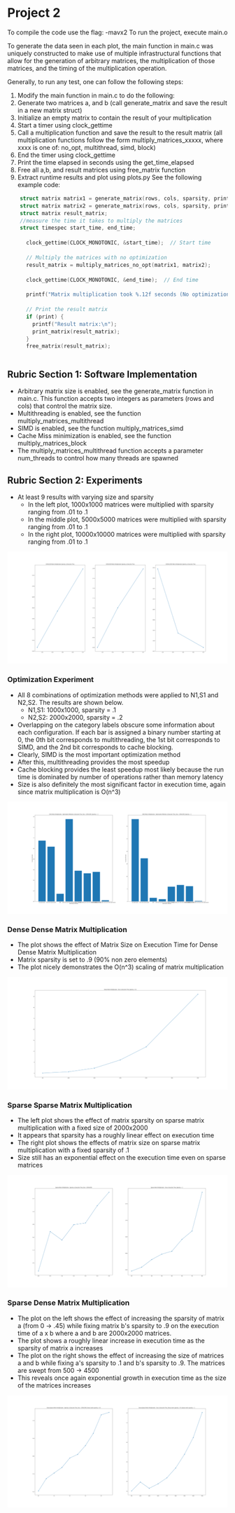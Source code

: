 # Project 2
To compile the code use the flag: -mavx2
To run the project, execute main.o

To generate the data seen in each plot, the main function in main.c was uniquely constructed to make use of multiple infrastructural functions that allow for the generation of arbitrary matrices, the multiplication of those matrices, and the timing of the multiplication operation.

Generally, to run any test, one can follow the following steps:
1. Modify the main function in main.c to do the following:
  1. Generate two matrices a, and b (call generate_matrix and save the result in a new matrix struct)
  2. Initialize an empty matrix to contain the result of your multiplication
  3. Start a timer using clock_gettime
  3. Call a multiplication function and save the result to the result matrix (all multiplication functions follow the form multiply_matrices_xxxxx, where xxxx is one of: no_opt, multithread, simd, block)
  4. End the timer using clock_gettime
  5. Print the time elapsed in seconds using the get_time_elapsed
  6. Free all a,b, and result matrices using free_matrix function
2. Extract runtime results and plot using plots.py
See the following example code:

```c
    struct matrix matrix1 = generate_matrix(rows, cols, sparsity, print);
    struct matrix matrix2 = generate_matrix(rows, cols, sparsity, print);  // Note: cols of matrix1 must equal rows of matrix2
    struct matrix result_matrix;
    //measure the time it takes to multiply the matrices
    struct timespec start_time, end_time;

      clock_gettime(CLOCK_MONOTONIC, &start_time);  // Start time

      // Multiply the matrices with no optimization
      result_matrix = multiply_matrices_no_opt(matrix1, matrix2);

      clock_gettime(CLOCK_MONOTONIC, &end_time);  // End time

      printf("Matrix multiplication took %.12f seconds (No optimization).\n", get_elapsed_time(start_time, end_time));

      // Print the result matrix
      if (print) {
        printf("Result matrix:\n");
        print_matrix(result_matrix);
      }
      free_matrix(result_matrix);
```
```

```

## Rubric Section 1: Software Implementation
- Arbitrary matrix size is enabled, see the generate_matrix function in main.c. This function accepts two integers as parameters (rows and cols) that control the matrix size.
- Multithreading is enabled, see the function multiply_matrices_multithread
- SIMD is enabled, see the function multiply_matrices_simd
- Cache Miss minimization is enabled, see the function multiply_matrices_block
- The multiply_matrices_multithread function accepts a parameter num_threads to control how many threads are spawned

## Rubric Section 2: Experiments
- At least 9 results with varying size and sparsity
  - In the left plot, 1000x1000 matrices were multiplied with sparsity ranging from .01 to .1
  - In the middle plot, 5000x5000 matrices were multiplied with sparsity ranging from .01 to .1
  - In the right plot, 10000x10000 matrices were multiplied with sparsity ranging from .01 to .1

![rubric_1.png](./rubric_1.png)

### Optimization Experiment
- All 8 combinations of optimization methods were applied to N1,S1 and N2,S2. The results are shown below.
  - N1,S1: 1000x1000, sparsity = .1
  - N2,S2: 2000x2000, sparsity = .2
- Overlapping on the category labels obscure some information about each configuration. If each bar is assigned a binary number starting at 0, the 0th bit corresponds to multithreading, the 1st bit corresponds to SIMD, and the 2nd bit corresponds to cache blocking.
- Clearly, SIMD is the most important optimization method
- After this, multithreading provides the most speedup
- Cache blocking provides the least speedup most likely because the run time is dominated by number of operations rather than memory latency
- Size is also definitely the most significant factor in execution time, again since matrix multiplication is O(n^3)

![rubric_2.png](./rubric_2.png)

### Dense Dense Matrix Multiplication
- The plot shows the effect of Matrix Size on Execution Time for Dense Dense Matrix Multiplication
- Matrix sparsity is set to .9 (90% non zero elements)
- The plot nicely demonstrates the O(n^3) scaling of matrix multiplication

![rubric_3.png](./rubric_3.png)

### Sparse Sparse Matrix Multiplication
- The left plot shows the effect of matrix sparsity on sparse matrix multiplication with a fixed size of 2000x2000
- It appears that sparsity has a roughly linear effect on execution time
- The right plot shows the effects of matrix size on sparse matrix multiplication with a fixed sparsity of .1
- Size still has an exponential effect on the execution time even on sparse matrices

![rubric_4.png](./rubric_4.png)

### Sparse Dense Matrix Multiplication
- The plot on the left shows the effect of increasing the sparsity of matrix a (from 0 -> .45) while fixing matrix b's sparsity to .9 on the execution time of a x b where a and b are 2000x2000 matrices.
- The plot shows a roughly linear increase in execution time as the sparsity of matrix a increases
- The plot on the right shows the effect of increasing the size of matrices a and b while fixing a's sparsity to .1 and b's sparsity to .9. The matrices are swept from 500 -> 4500
- This reveals once again exponential growth in execution time as the size of the matrices increases


![rubric_5.png](./rubric_5.png)
